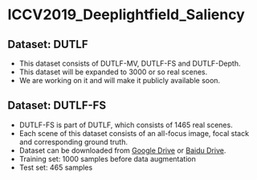 # ICCV2019_Deeplightfield_Saliency

## Dataset: DUTLF
- This dataset consists of DUTLF-MV, DUTLF-FS and DUTLF-Depth.
- This dataset will be expanded to 3000 or so real scenes.
- We are working on it and will make it publicly available soon.

## Dataset: DUTLF-FS
- DUTLF-FS is part of DUTLF, which consists of 1465 real scenes.
- Each scene of this dataset consists of an all-focus image, focal stack and corresponding ground truth.
- Dataset can be downloaded from [Google Drive](https://drive.google.com/open?id=13xcxnkavt0duslkUUQUYJs_eFJnYnxwY) or [Baidu Drive](https://pan.baidu.com/s/1Ux-gCZB4wC3HmelMAxcatA).
- Training set: 1000 samples before data augmentation
- Test set: 465 samples
